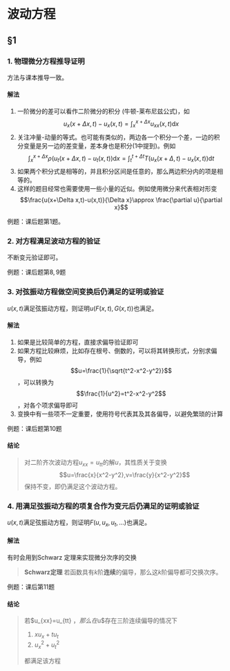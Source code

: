 # 波动方程

## §1

### 1. 物理微分方程推导证明

方法与课本推导一致。

#### 解法

1. 一阶微分的差可以看作二阶微分的积分 (牛顿-莱布尼兹公式)，如$$u_x(x+\Delta x,t)-u_x(x,t)=\int_x^{x+\Delta x}u_{xx}(x,t)\text{d}x $$
2. 关注冲量-动量的等式。也可能有类似的，两边各一个积分一个差，一边的积分变量是另一边的差变量，差本身也是积分(1中提到)。例如$$\int_x^{x+\Delta x}\rho (u_t(x+\Delta x,t)-u_t(x,t))\text{d}x=\int_t^{t+\Delta t}T(u_x(x+\Delta,t)-u_x(x,t))\text{d}t$$
3. 如果两个积分式是相等的，并且积分区间是任意的，那么两边积分内的项是相等的。
4. 这样的题目经常也需要使用一些小量的近似。例如使用微分来代表相对形变$$\frac{u(x+\Delta x,t)-u(x,t)}{\Delta x}\approx \frac{\partial u}{\partial x}$$

例题：课后题第$1$题。

### 2. 对方程满足波动方程的验证

不断变元验证即可。

例题：课后题第$8,9$题

### 3. 对弦振动方程做空间变换后仍满足的证明或验证

$u(x,t)$满足弦振动方程，则证明$u(F(x,t),G(x,t))$也满足。

#### 解法

1. 如果是比较简单的方程，直接求偏导验证即可
2. 如果方程比较麻烦，比如存在根号、倒数的，可以将其转换形式，分别求偏导，例如$$u=\frac{1}{\sqrt{t^2-x^2-y^2}}$$，可以转换为$$\frac{1}{u^2}=t^2-x^2-y^2$$，对各个项求偏导即可
3. 变换中有一些项不一定重要，使用符号代表其及其各偏导，以避免繁琐的计算

例题：课后题第$10$题

#### 结论

> 对二阶齐次波动方程$u_{xx}=u_{tt}$的解$u$，其性质关于变换$$u=\frac{x}{x^2-y^2},v=\frac{y}{x^2-y^2}$$ 保持不变，即仍满足这个波动方程。

### 4. 用满足弦振动方程的项复合作为变元后仍满足的证明或验证

$u(x,t)$满足弦振动方程，则证明$F(u,u_x,u_t,...)$也满足。

#### 解法
有时会用到Schwarz 定理来实现微分次序的交换
> **Schwarz定理**
> 若函数具有$k$阶**连续**的偏导，那么这$k$阶偏导都可交换次序。

例题：课后第$11$题


#### 结论
> 若$u_{xx}=u_{tt} $，那么在$u$存在三阶连续偏导的情况下
> 
> 1. $xu_x+tu_t$
> 2. $u_x^2+u_t^2$
> 
> 都满足该方程

